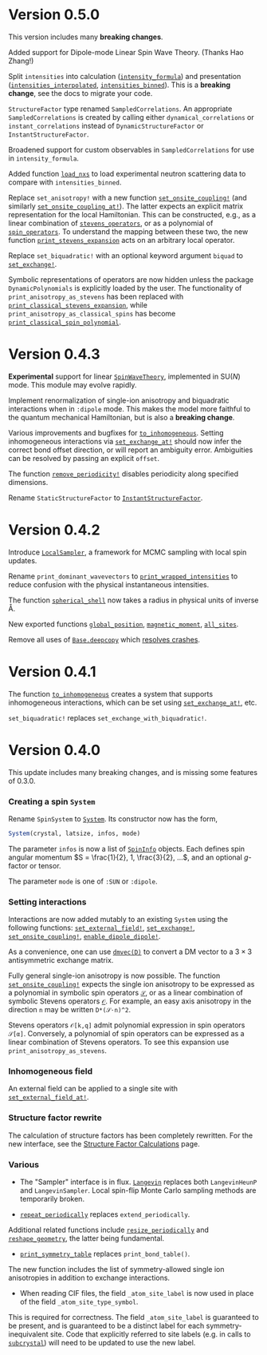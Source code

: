 # Version 0.5.0

This version includes many **breaking changes**.

Added support for Dipole-mode Linear Spin Wave Theory. (Thanks Hao Zhang!)

Split `intensities` into calculation ([`intensity_formula`](@ref)) and
presentation ([`intensities_interpolated`](@ref), [`intensities_binned`](@ref)).
This is a **breaking change**, see the docs to migrate your code.

`StructureFactor` type renamed `SampledCorrelations`. An appropriate
`SampledCorrelations` is created by calling either `dynamical_correlations` or
`instant_correlations` instead of `DynamicStructureFactor` or
`InstantStructureFactor`.

Broadened support for custom observables in `SampledCorrelations` for use in
`intensity_formula`.

Added function [`load_nxs`](@ref) to load experimental neutron scattering data
to compare with `intensities_binned`.

Replace `set_anisotropy!` with a new function [`set_onsite_coupling!`](@ref)
(and similarly [`set_onsite_coupling_at!`](@ref)). The latter expects an
explicit matrix representation for the local Hamiltonian. This can be
constructed, e.g., as a linear combination of [`stevens_operators`](@ref), or as
a polynomial of [`spin_operators`](@ref). To understand the mapping between
these two, the new function [`print_stevens_expansion`](@ref) acts on an
arbitrary local operator.

Replace `set_biquadratic!` with an optional keyword argument `biquad` to
[`set_exchange!`](@ref).

Symbolic representations of operators are now hidden unless the package
`DynamicPolynomials` is explicitly loaded by the user. The functionality of
`print_anisotropy_as_stevens` has been replaced with
[`print_classical_stevens_expansion`](@ref), while
`print_anisotropy_as_classical_spins` has become
[`print_classical_spin_polynomial`](@ref).


# Version 0.4.3

**Experimental** support for linear [`SpinWaveTheory`](@ref), implemented in
SU(_N_) mode. This module may evolve rapidly.

Implement renormalization of single-ion anisotropy and biquadratic interactions
when in `:dipole` mode. This makes the model more faithful to the quantum
mechanical Hamiltonian, but is also a **breaking change**.

Various improvements and bugfixes for [`to_inhomogeneous`](@ref). Setting
inhomogeneous interactions via [`set_exchange_at!`](@ref) should now infer the
correct bond offset direction, or will report an ambiguity error. Ambiguities
can be resolved by passing an explicit `offset`.

The function [`remove_periodicity!`](@ref) disables periodicity along specified
dimensions.

Rename `StaticStructureFactor` to [`InstantStructureFactor`](@ref).


# Version 0.4.2

Introduce [`LocalSampler`](@ref), a framework for MCMC sampling with local spin
updates.

Rename `print_dominant_wavevectors` to [`print_wrapped_intensities`](@ref) to
reduce confusion with the physical instantaneous intensities.

The function [`spherical_shell`](@ref) now takes a radius in physical units of inverse Å.

New exported functions [`global_position`](@ref), [`magnetic_moment`](@ref), [`all_sites`](@ref).

Remove all uses of
[`Base.deepcopy`](https://docs.julialang.org/en/v1/base/base/#Base.deepcopy)
which [resolves crashes](https://github.com/SunnySuite/Sunny.jl/issues/65).

# Version 0.4.1

The function [`to_inhomogeneous`](@ref) creates a system that supports
inhomogeneous interactions, which can be set using [`set_exchange_at!`](@ref),
etc.

`set_biquadratic!` replaces `set_exchange_with_biquadratic!`.


# Version 0.4.0

This update includes many breaking changes, and is missing some features of
0.3.0.

### Creating a spin `System`

Rename `SpinSystem` to [`System`](@ref). Its constructor now has the form,

```julia
System(crystal, latsize, infos, mode)
```

The parameter `infos` is now a list of [`SpinInfo`](@ref) objects. Each defines
spin angular momentum $S = \frac{1}{2}, 1, \frac{3}{2}, …$, and an optional
$g$-factor or tensor.

The parameter `mode` is one of `:SUN` or `:dipole`.

### Setting interactions

Interactions are now added mutably to an existing `System` using the following
functions: [`set_external_field!`](@ref), [`set_exchange!`](@ref),
[`set_onsite_coupling!`](@ref), [`enable_dipole_dipole!`](@ref).

As a convenience, one can use [`dmvec(D)`](@ref) to convert a DM vector to a
$3×3$ antisymmetric exchange matrix.

Fully general single-ion anisotropy is now possible. The function
[`set_onsite_coupling!`](@ref) expects the single ion anisotropy to be expressed as a
polynomial in symbolic spin operators [`𝒮`](@ref), or as a linear combination
of symbolic Stevens operators [`𝒪`](@ref). For example, an easy axis anisotropy
in the direction `n` may be written `D*(𝒮⋅n)^2`.

Stevens operators `𝒪[k,q]` admit polynomial expression in spin operators
`𝒮[α]`. Conversely, a polynomial of spin operators can be expressed as a linear
combination of Stevens operators. To see this expansion use
`print_anisotropy_as_stevens`.


### Inhomogeneous field

An external field can be applied to a single site with
[`set_external_field_at!`](@ref). 


### Structure factor rewrite

The calculation of structure factors has been completely rewritten. For the new
interface, see the [Structure Factor Calculations](@ref) page.


### Various

* The "Sampler" interface is in flux. [`Langevin`](@ref) replaces both
  `LangevinHeunP` and `LangevinSampler`. Local spin-flip Monte Carlo sampling
  methods are temporarily broken.

* [`repeat_periodically`](@ref) replaces `extend_periodically`.

Additional related functions include [`resize_periodically`](@ref) and
[`reshape_geometry`](@ref), the latter being fundamental.

* [`print_symmetry_table`](@ref) replaces `print_bond_table()`.

The new function includes the list of symmetry-allowed single ion anisotropies
in addition to exchange interactions.

* When reading CIF files, the field `_atom_site_label` is now used in place of
  the field `_atom_site_type_symbol`.

This is required for correctness. The field `_atom_site_label` is guaranteed to
be present, and is guaranteed to be a distinct label for each
symmetry-inequivalent site. Code that explicitly referred to site labels (e.g.
in calls to [`subcrystal`](@ref)) will need to be updated to use the new label.
